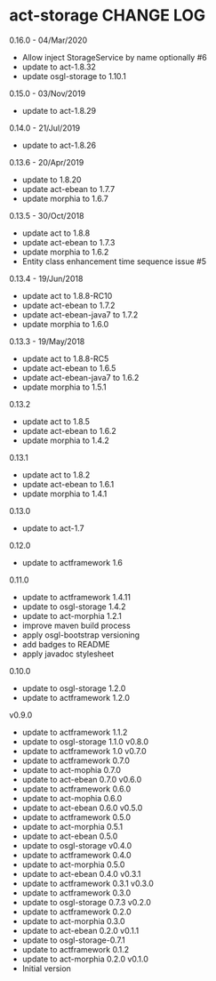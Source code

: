 # act-storage CHANGE LOG

0.16.0 - 04/Mar/2020
* Allow inject StorageService by name optionally #6
* update to act-1.8.32
* update osgl-storage to 1.10.1

0.15.0 - 03/Nov/2019
* update to act-1.8.29

0.14.0 - 21/Jul/2019
* update to act-1.8.26

0.13.6 - 20/Apr/2019
* update to 1.8.20
* update act-ebean to 1.7.7
* update morphia to 1.6.7

0.13.5 - 30/Oct/2018
* update act to 1.8.8
* update act-ebean to 1.7.3
* update morphia to 1.6.2
* Entity class enhancement time sequence issue #5

0.13.4 - 19/Jun/2018
* update act to 1.8.8-RC10
* update act-ebean to 1.7.2
* update act-ebean-java7 to 1.7.2
* update morphia to 1.6.0

0.13.3 - 19/May/2018
* update act to 1.8.8-RC5
* update act-ebean to 1.6.5
* update act-ebean-java7 to 1.6.2
* update morphia to 1.5.1

0.13.2
* update act to 1.8.5
* update act-ebean to 1.6.2
* update morphia to 1.4.2

0.13.1
* update act to 1.8.2
* update act-ebean to 1.6.1
* update morphia to 1.4.1

0.13.0
* update to act-1.7

0.12.0
* update to actframework 1.6

0.11.0
* update to actframework 1.4.11
* update to osgl-storage 1.4.2
* update to act-morphia 1.2.1
* improve maven build process
* apply osgl-bootstrap versioning
* add badges to README
* apply javadoc stylesheet


0.10.0
* update to osgl-storage 1.2.0
* update to actframework 1.2.0

v0.9.0
- update to actframework 1.1.2
- update to osgl-storage 1.1.0
v0.8.0
- update to actframework 1.0
v0.7.0
 - update to actframework 0.7.0
 - update to act-mophia 0.7.0
 - update to act-ebean 0.7.0
v0.6.0
 - update to actframework 0.6.0
 - update to act-mophia 0.6.0
 - update to act-ebean 0.6.0
v0.5.0
 - update to actframework 0.5.0
 - update to act-morphia 0.5.1
 - update to act-ebean 0.5.0
 - update to osgl-storage
v0.4.0
 - update to actframework 0.4.0
 - update to act-morphia 0.5.0
 - update to act-ebean 0.4.0
v0.3.1
 - update to actframework 0.3.1
v0.3.0
 - update to actframework 0.3.0
 - update to osgl-storage 0.7.3
v0.2.0
 - update to actframework 0.2.0
 - update to act-morphia 0.3.0
 - update to act-ebean 0.2.0
v0.1.1
 - update to osgl-storage-0.7.1
 - update to actframework 0.1.2
 - update to act-morphia 0.2.0
v0.1.0
 - Initial version
